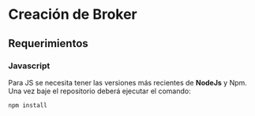 # Creación de Broker

## Requerimientos

### Javascript

Para JS se necesita tener las versiones más recientes de **NodeJs** y Npm. Una vez baje el repositorio deberá ejecutar el comando:

```
npm install
```
